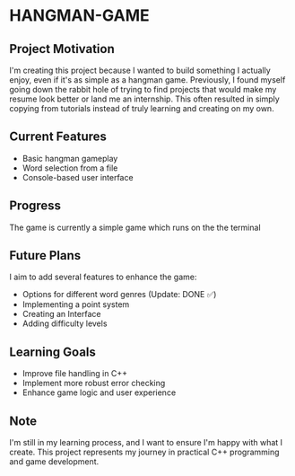# HANGMAN-GAME

## Project Motivation
I'm creating this project because I wanted to build something I actually enjoy, even if it's as simple as a hangman game. Previously, I found myself going down the rabbit hole of trying to find projects that would make my resume look better or land me an internship. This often resulted in simply copying from tutorials instead of truly learning and creating on my own.

## Current Features
- Basic hangman gameplay
- Word selection from a file
- Console-based user interface

## Progress
The game is currently a simple game which runs on the the terminal

## Future Plans
I aim to add several features to enhance the game:
- Options for different word genres (Update: DONE ✅)
- Implementing a point system
- Creating an Interface
- Adding difficulty levels

## Learning Goals
- Improve file handling in C++
- Implement more robust error checking
- Enhance game logic and user experience

## Note 
I'm still in my learning process, and I want to ensure I'm happy with what I create. This project represents my journey in practical C++ programming and game development.
